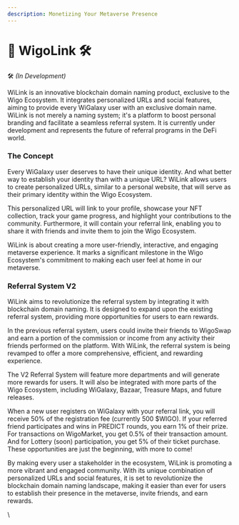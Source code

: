 ```yaml
---
description: Monetizing Your Metaverse Presence
---
```


# 🔗 WigoLink 🛠

🛠 _(In Development)_

WiLink is an innovative blockchain domain naming product, exclusive to the Wigo Ecosystem. It integrates personalized URLs and social features, aiming to provide every WiGalaxy user with an exclusive domain name. WiLink is not merely a naming system; it's a platform to boost personal branding and facilitate a seamless referral system. It is currently under development and represents the future of referral programs in the DeFi world.

###

### The Concept

Every WiGalaxy user deserves to have their unique identity. And what better way to establish your identity than with a unique URL? WiLink allows users to create personalized URLs, similar to a personal website, that will serve as their primary identity within the Wigo Ecosystem.

This personalized URL will link to your profile, showcase your NFT collection, track your game progress, and highlight your contributions to the community. Furthermore, it will contain your referral link, enabling you to share it with friends and invite them to join the Wigo Ecosystem.

WiLink is about creating a more user-friendly, interactive, and engaging metaverse experience. It marks a significant milestone in the Wigo Ecosystem's commitment to making each user feel at home in our metaverse.



### Referral System V2

WiLink aims to revolutionize the referral system by integrating it with blockchain domain naming. It is designed to expand upon the existing referral system, providing more opportunities for users to earn rewards.

In the previous referral system, users could invite their friends to WigoSwap and earn a portion of the commission or income from any activity their friends performed on the platform. With WiLink, the referral system is being revamped to offer a more comprehensive, efficient, and rewarding experience.

The V2 Referral System will feature more departments and will generate more rewards for users. It will also be integrated with more parts of the Wigo Ecosystem, including WiGalaxy, Bazaar, Treasure Maps, and future releases.

When a new user registers on WiGalaxy with your referral link, you will receive 50% of the registration fee (currently 500 $WIGO). If your referred friend participates and wins in PREDICT rounds, you earn 1% of their prize. For transactions on WigoMarket, you get 0.5% of their transaction amount. And for Lottery (soon) participation, you get 5% of their ticket purchase. These opportunities are just the beginning, with more to come!

By making every user a stakeholder in the ecosystem, WiLink is promoting a more vibrant and engaged community. With its unique combination of personalized URLs and social features, it is set to revolutionize the blockchain domain naming landscape, making it easier than ever for users to establish their presence in the metaverse, invite friends, and earn rewards.

\
